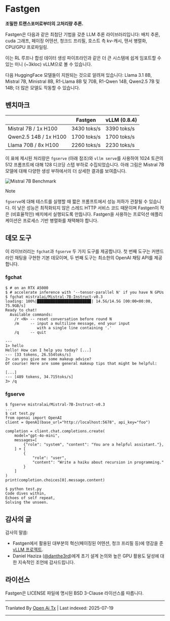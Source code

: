 ﻿
# Fastgen

**조밀한 트랜스포머로부터의 고처리량 추론.**

Fastgen은 다음과 같은 최첨단 기법을 갖춘 LLM 추론 라이브러리입니다: 배치 추론, cuda 그래프, 페이징 어텐션, 청크드 프리필, 호스트 측 kv-캐시, 텐서 병렬화, CPU/GPU 프로파일링.

이는 RL 루프나 합성 데이터 생성 파이프라인과 같은 더 큰 시스템에 쉽게 임포트할 수 있는 미니 (~3kloc) vLLM으로 볼 수 있습니다.

다음 HuggingFace 모델들이 지원되는 것으로 알려져 있습니다: Llama 3.1 8B, Mistral 7B, Ministral 8B, R1-Llama 8B 및 70B, R1-Qwen 14B, Qwen2.5 7B 및 14B; 더 많은 모델도 작동할 수 있습니다.

## 벤치마크

|                       | Fastgen      | vLLM (0.8.4) |
| --------------------- | ------------ | -----------  |
| Mistral 7B / 1x H100  | 3430 toks/s  | 3390 toks/s  |
| Qwen2.5 14B / 1x H100 | 1700 toks/s  | 1700 toks/s  |
| Llama 70B / 8x H100   | 2260 toks/s  | 2230 toks/s  |

이 표에 제시된 처리량은 `fgserve` (아래 참조)와 `vllm serve`를 사용하여 1024 토큰의 512 프롬프트에 대해 128 디코딩 스텝 부하로 수집되었습니다. 아래 그림은 Mistral 7B 모델에 대해 다양한 생성 부하에서의 더 상세한 결과를 보여줍니다.

![Mistral 7B Benchmark](https://raw.githubusercontent.com/facebookresearch/fastgen/main/scripts/data/mistral7-perf.png)

> [!NOTE]
> `fgserve`에 대해 테스트를 실행할 때 짧은 프롬프트에서 성능 저하가 관찰될 수 있습니다. 이 낮은 성능은 최적화되지 않은 스레드 HTTP 서비스 코드 때문이며 Fastgen이 작은 (비효율적인) 배치에서 실행되도록 만듭니다. Fastgen을 사용하는 프로덕션 애플리케이션은 프로세스 기반 병렬화를 채택해야 합니다.

## 데모 도구

이 라이브러리는 `fgchat`과 `fgserve` 두 가지 도구를 제공합니다. 첫 번째 도구는 커맨드라인 채팅을 구현한 기본 데모이며, 두 번째 도구는 최소한의 OpenAI 채팅 API를 제공합니다.

### fgchat



















```
$ # on an RTX A5000
$ # accelerate inference with '--tensor-parallel N' if you have N GPUs
$ fgchat mistralai/Mistral-7B-Instruct-v0.3  
loading: 100%|███████████████████████▉| 14.5G/14.5G [00:00<00:00, 75.9GB/s]
Ready to chat!
  Available commands:
    /r <N> -- reset conversation before round N
    /m     -- input a multiline message, end your input
              with a single line containing '.'
    /q     -- quit

---
1> hello
Hello! How can I help you today? [...]
--- [33 tokens, 26.554toks/s]
2> can you give me some makeup advice?
Of course! Here are some general makeup tips that might be helpful:

[...]
--- [489 tokens, 34.715toks/s]
3> /q
```
### fgserve


```
$ fgserve mistralai/Mistral-7B-Instruct-v0.3  
...
$ cat test.py
from openai import OpenAI
client = OpenAI(base_url="http://localhost:5678", api_key="foo")

completion = client.chat.completions.create(
    model="gpt-4o-mini",
    messages=[
        {"role": "system", "content": "You are a helpful assistant."},
    ] + [
        {
            "role": "user",
            "content": "Write a haiku about recursion in programming."
        }
    ]
)
print(completion.choices[0].message.content)

$ python test.py
Code dives within,
Echoes of self repeat,
Solving the unseen.
```
## 감사의 글

감사의 말씀:
- Fastgen에서 활용된 대부분의 혁신(페이징된 어텐션,
  청크 프리필 등)에 영감을 준 [vLLM 프로젝트](https://github.com/vllm-project/vllm).
- Daniel Haziza ([@danthe3rd](https://github.com/danthe3rd))에게
  초기 설계 논의와 높은 GPU 활용도 달성에 대한 지속적인 조언에 감사드립니다.

## 라이선스

Fastgen은 LICENSE 파일에 명시된 BSD 3-Clause 라이선스를 따릅니다.





---

Tranlated By [Open Ai Tx](https://github.com/OpenAiTx/OpenAiTx) | Last indexed: 2025-07-19

---